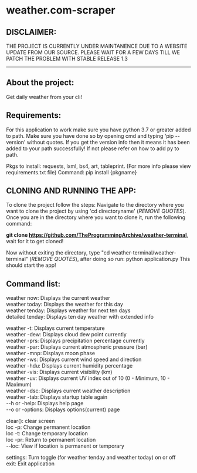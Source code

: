# weather.com-scraper

## DISCLAIMER:
  THE PROJECT IS CURRENTLY UNDER MAINTANENCE DUE TO A WEBSITE UPDATE FROM OUR SOURCE. PLEASE WAIT FOR A FEW DAYS TILL WE PATCH THE PROBLEM WITH STABLE RELEASE 1.3
  
  ---------------------------------------------------------------------------------------------------------------------------------------------------------------------------

## About the project:
  Get daily weather from your cli!
  
## Requirements:
  For this application to work make sure you have python 3.7 or greater added to path. Make sure you have done so by opening cmd and typing 'pip --version' without quotes. If you get the version info then it means it has been added to your path successfully! If not please refer on how to add py to path. 
  
  Pkgs to install: requests, lxml, bs4, art, tableprint. (For more info please view requirements.txt file)
  Command: pip install {pkgname}
  
## CLONING AND RUNNING THE APP:
  To clone the project follow the steps:
  Navigate to the directory where you want to clone the project by using 'cd directoryname' (_REMOVE QUOTES_). Once you are in the directory where you want to clone it, run the 
  following command:
  
  __git clone https://github.com/TheProgrammingArchive/weather-terminal__, wait for it to get cloned!
  
  Now without exiting the directory, type "cd weather-terminal/weather-terminal" (_REMOVE QUOTES_), after doing so run: python application.py
  This should start the app!
  
## Command list:
  weather now: Displays the current weather<br/>
  weather today: Displays the weather for this day<br/>
  weather tenday: Displays weather for next ten days<br/>
  detailed tenday: Displays ten day weather with extended info<br/>
        
  weather -t: Displays current temperature<br/>
  weather -dew: Displays cloud dew point currently<br/>
  weather -prs: Displays precipitation percentage currently<br/>
  weather -par: Displays current atmospheric pressure (bar)<br/>
  weather -mnp: Displays moon phase<br/>
  weather -ws: Displays current wind speed and direction<br/>
  weather -hdu: Displays current humidity percentage <br/>
  weather -vis: Displays current visibility (km)<br/>
  weather -uv: Displays current UV index out of 10 (0 - Minimum, 10 - Maximum)<br/>
  weather -dsc: Displays current weather description<br/>
  weather -tab: Displays startup table again<br/>
  --h or -help: Displays help page<br/>
  --o or -options: Displays options(current) page<br/>
        
  clear(): clear screen<br/>
  loc -p: Change permanent location<br/>
  loc -t: Change temporary location<br/>
  loc -pr: Return to permanent location<br/>
  --loc: View if location is permanent or temporary<br/>
        
  settings: Turn toggle (for weather tenday and weather today) on or off<br/>
  exit: Exit application


